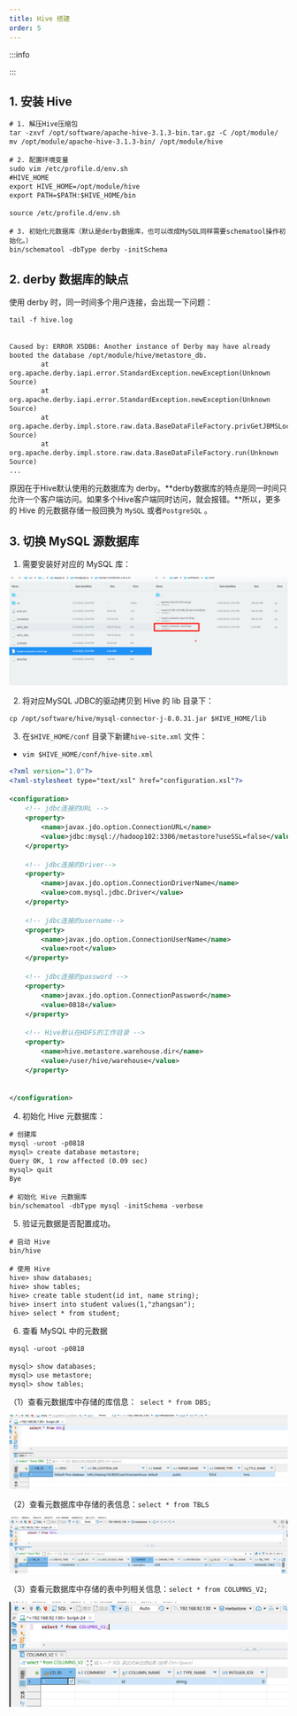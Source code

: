 ```yaml
---
title: Hive 搭建
order: 5
---
```


:::info

:::



## 1. 安装 Hive

```shell
# 1. 解压Hive压缩包
tar -zxvf /opt/software/apache-hive-3.1.3-bin.tar.gz -C /opt/module/
mv /opt/module/apache-hive-3.1.3-bin/ /opt/module/hive

# 2. 配置环境变量
sudo vim /etc/profile.d/env.sh
#HIVE_HOME
export HIVE_HOME=/opt/module/hive
export PATH=$PATH:$HIVE_HOME/bin

source /etc/profile.d/env.sh

# 3. 初始化元数据库（默认是derby数据库，也可以改成MySQL同样需要schematool操作初始化。）
bin/schematool -dbType derby -initSchema
```

## 2. derby 数据库的缺点

使用 derby 时，同一时间多个用户连接，会出现一下问题：

```shell
tail -f hive.log


Caused by: ERROR XSDB6: Another instance of Derby may have already booted the database /opt/module/hive/metastore_db.
        at org.apache.derby.iapi.error.StandardException.newException(Unknown Source)
        at org.apache.derby.iapi.error.StandardException.newException(Unknown Source)
        at org.apache.derby.impl.store.raw.data.BaseDataFileFactory.privGetJBMSLockOnDB(Unknown Source)
        at org.apache.derby.impl.store.raw.data.BaseDataFileFactory.run(Unknown Source)
...

```

原因在于Hive默认使用的元数据库为 derby。**derby数据库的特点是同一时间只允许一个客户端访问。如果多个Hive客户端同时访问，就会报错。**所以，更多的 Hive 的元数据存储一般回换为 `MySQL` 或者`PostgreSQL` 。

## 3. 切换 MySQL 源数据库

1. 需要安装好对应的 MySQL 库：

![image-20250428174455094](https://raw.githubusercontent.com/xupengboo/xupengboo-picture/main/img/image-20250428174455094.png)

2. 将对应MySQL JDBC的驱动拷贝到 Hive 的 lib 目录下：

```shell
cp /opt/software/hive/mysql-connector-j-8.0.31.jar $HIVE_HOME/lib
```

3. 在`$HIVE_HOME/conf` 目录下新建`hive-site.xml` 文件：

- `vim $HIVE_HOME/conf/hive-site.xml` 

```xml
<?xml version="1.0"?>
<?xml-stylesheet type="text/xsl" href="configuration.xsl"?>

<configuration>
    <!-- jdbc连接的URL -->
    <property>
        <name>javax.jdo.option.ConnectionURL</name>
        <value>jdbc:mysql://hadoop102:3306/metastore?useSSL=false</value>
    </property>
    
    <!-- jdbc连接的Driver-->
    <property>
        <name>javax.jdo.option.ConnectionDriverName</name>
        <value>com.mysql.jdbc.Driver</value>
    </property>
    
	<!-- jdbc连接的username-->
    <property>
        <name>javax.jdo.option.ConnectionUserName</name>
        <value>root</value>
    </property>

    <!-- jdbc连接的password -->
    <property>
        <name>javax.jdo.option.ConnectionPassword</name>
        <value>0818</value>
    </property>

    <!-- Hive默认在HDFS的工作目录 -->
    <property>
        <name>hive.metastore.warehouse.dir</name>
        <value>/user/hive/warehouse</value>
    </property>
    
    
</configuration>
```

4. 初始化 Hive 元数据库：

```shell
# 创建库
mysql -uroot -p0818
mysql> create database metastore;
Query OK, 1 row affected (0.09 sec)
mysql> quit
Bye

# 初始化 Hive 元数据库
bin/schematool -dbType mysql -initSchema -verbose
```

5. 验证元数据是否配置成功。

```shell
# 启动 Hive
bin/hive

# 使用 Hive
hive> show databases;
hive> show tables;
hive> create table student(id int, name string);
hive> insert into student values(1,"zhangsan");
hive> select * from student;
```

6. 查看 MySQL 中的元数据

```shell
mysql -uroot -p0818

mysql> show databases;
mysql> use metastore;
mysql> show tables;
```

（1）查看元数据库中存储的库信息：` select * from DBS;` 

![image-20250428182420232](https://raw.githubusercontent.com/xupengboo/xupengboo-picture/main/img/image-20250428182420232.png)

（2）查看元数据库中存储的表信息：`select * from TBLS` 

![image-20250428182518194](https://raw.githubusercontent.com/xupengboo/xupengboo-picture/main/img/image-20250428182518194.png)

（3）查看元数据库中存储的表中列相关信息：`select * from COLUMNS_V2;` 

![image-20250428182545749](https://raw.githubusercontent.com/xupengboo/xupengboo-picture/main/img/image-20250428182545749.png)





